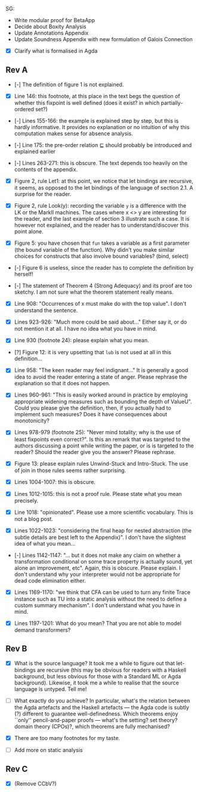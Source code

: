SG:
* Write modular proof for BetaApp
* Decide about Boxity Analysis
* Update Annotations Appendix
* Update Soundness Appendix with new formulation of Galois Connection

* [x] Clarify what is formalised in Agda

Rev A
-----

- [-] The definition of figure 1 is not explained.

- [x] Line 146: this footnote, at this place in the text begs the question
  of whether this fixpoint is well defined (does it exist? in which
  partially-ordered set?)

- [-] Lines 155-166: the example is explained step by step, but this is
  hardly informative. It provides no explanation or no intuition of
  why this computation makes sense for absence analysis.

- [-] Line 175: the pre-order relation ⊑ should probably be introduced and
  explained earlier

- [-] Lines 263-271: this is obscure. The text depends too heavily on the
  contents of the appendix.

- [x] Figure 2, rule Let1: at this point, we notice that let bindings are
  recursive, it seems, as opposed to the let bindings of the language
  of section 2.1. A surprise for the reader.

- [x] Figure 2, rule Look(y): recording the variable `y` is a difference
  with the LK or the MarkII machines. The cases where x <> y are
  interesting for the reader, and the last example of section 3
  illustrate such a case. It is however not explained, and the reader
  has to understand/discover this point alone.

- [x] Figure 5: you have chosen that `fun` takes a variable as a first
  parameter (the bound variable of the function). Why didn't you make
  similar choices for constructs that also involve bound variables?
  (bind, select)

- [-] Figure 6 is useless, since the reader has to complete the definition
  by herself!

- [-] The statement of Theorem 4 (Strong Adequacy) and its proof are too
  sketchy. I am not sure what the theorem statement really means.

- [x] Line 908: "Occurrences of x must make do with the top value".
  I don't understand the sentence.

- [x] Lines 923-926: "Much more could be said about..." Either say it, or
  do not mention it at all. I have no idea what you have in mind.

- [x] Line 930 (footnote 24): please explain what you mean.

- [?] Figure 12: it is very upsetting that `lub` is not used at all in
  this definition...

- [x] Line 958: "The keen reader may feel indignant..." It is generally a
  good idea to avoid the reader entering a state of anger. Please
  rephrase the explanation so that it does not happen.

- [x] Lines 960-961: "This is easily worked around in practice by
  employing appropriate widening measures such as bounding the depth
  of ValueU". Could you please give the definition, then, if you
  actually had to implement such measures? Does it have consequences
  about monotonicity?

- [x] Lines 978-979 (footnote 25): "Never mind totality; why is the use of
  least fixpoints even correct?". Is this an remark that was targeted
  to the authors discussing a point while writing the paper, or is is
  targeted to the reader? Should the reader give you the answer?
  Please rephrase.

- [x] Figure 13: please explain rules Unwind-Stuck and Intro-Stuck. The
  use of join in those rules seems rather surprising.

- [x] Lines 1004-1007: this is obscure.

- [x] Lines 1012-1015: this is not a proof rule. Please state what you
  mean precisely.

- [x] Line 1018: "opinionated". Please use a more scientific vocabulary.
  This is not a blog post.

- [x] Lines 1022-1023: "considering the final heap for nested abstraction
  (the subtle details are best left to the Appendix)". I don't have
  the slightest idea of what you mean...

- [-] Lines 1142-1147: "... but it does not make any claim on whether a
  transformation conditional on some trace property is actually sound,
  yet alone an improvement, etc". Again, this is obscure. Please
  explain. I don't understand why your interpreter would not be
  appropriate for dead code elimination either.

- [x] Lines 1169-1170: "we think that CFA can be used to turn any finite
  Trace instance such as TU into a static analysis without the need to
  define a custom summary mechanism". I don't understand what you have
  in mind.

- [x] Lines 1197-1201: What do you mean? That you are not able to model
  demand transformers?

Rev B
-----

- [x] What is the source language? It took me a while to figure out that
  let-bindings are recursive (this may be obvious for readers with a
  Haskell background, but less obvious for those with a Standard ML or
  Agda background).  Likewise, it took me a while to realise that the
  source language is untyped.  Tell me!

- [ ] What exactly do you achieve? In particular, what's the relation
  between the Agda artefacts and the Haskell artefacts — the Agda code
  is subtly (?) different to guarantee well-definedness.  Which
  theorems enjoy ``only'' pencil-and-paper proofs — what's the
  setting?  set theory? domain theory (CPOs)?, which theorems are
  fully mechanised?

- [x] There are too many footnotes for my taste.

- [ ] Add more on static analysis

Rev C
-----

- [x] (Remove CCbV?)
